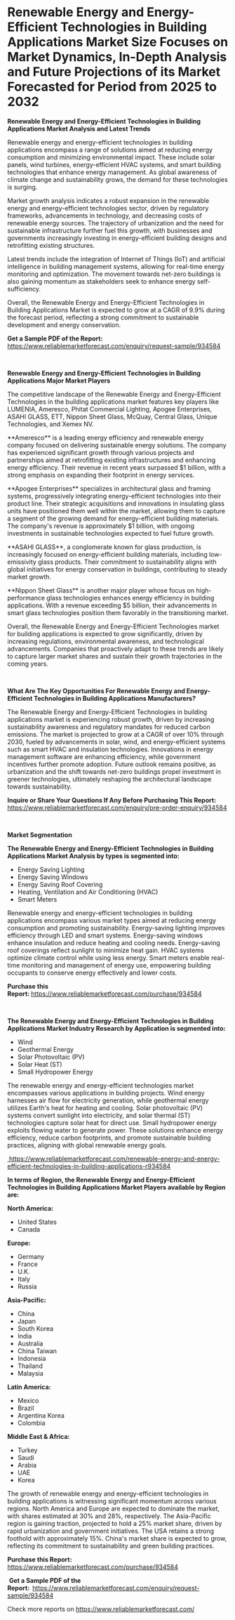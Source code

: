 <p><h1>Renewable Energy and Energy-Efficient Technologies in Building Applications Market Size Focuses on Market Dynamics, In-Depth Analysis and Future Projections of its Market Forecasted for Period from 2025 to 2032</h1></p><p><strong>Renewable Energy and Energy-Efficient Technologies in Building Applications Market Analysis and Latest Trends</strong></p>
<p><p>Renewable energy and energy-efficient technologies in building applications encompass a range of solutions aimed at reducing energy consumption and minimizing environmental impact. These include solar panels, wind turbines, energy-efficient HVAC systems, and smart building technologies that enhance energy management. As global awareness of climate change and sustainability grows, the demand for these technologies is surging.</p><p>Market growth analysis indicates a robust expansion in the renewable energy and energy-efficient technologies sector, driven by regulatory frameworks, advancements in technology, and decreasing costs of renewable energy sources. The trajectory of urbanization and the need for sustainable infrastructure further fuel this growth, with businesses and governments increasingly investing in energy-efficient building designs and retrofitting existing structures.</p><p>Latest trends include the integration of Internet of Things (IoT) and artificial intelligence in building management systems, allowing for real-time energy monitoring and optimization. The movement towards net-zero buildings is also gaining momentum as stakeholders seek to enhance energy self-sufficiency.</p><p>Overall, the Renewable Energy and Energy-Efficient Technologies in Building Applications Market is expected to grow at a CAGR of 9.9% during the forecast period, reflecting a strong commitment to sustainable development and energy conservation.</p></p>
<p><strong>Get a Sample PDF of the Report:&nbsp;</strong> <a href="https://www.reliablemarketforecast.com/enquiry/request-sample/934584?utm_campaign=3091&utm_medium=2&utm_source=Github&utm_content=ia&utm_term=07042025&utm_id=renewable-energy-and-energy-efficient-technologies-in-building-applications">https://www.reliablemarketforecast.com/enquiry/request-sample/934584</a></p>
<p>&nbsp;</p>
<p><strong>Renewable Energy and Energy-Efficient Technologies in Building Applications Major Market Players</strong></p>
<p><p>The competitive landscape of the Renewable Energy and Energy-Efficient Technologies in the building applications market features key players like LUMENIA, Ameresco, Phitat Commercial Lighting, Apogee Enterprises, ASAHI GLASS, ETT, Nippon Sheet Glass, McQuay, Central Glass, Unique Technologies, and Xemex NV.</p><p>**Ameresco** is a leading energy efficiency and renewable energy company focused on delivering sustainable energy solutions. The company has experienced significant growth through various projects and partnerships aimed at retrofitting existing infrastructures and enhancing energy efficiency. Their revenue in recent years surpassed $1 billion, with a strong emphasis on expanding their footprint in energy services.</p><p>**Apogee Enterprises** specializes in architectural glass and framing systems, progressively integrating energy-efficient technologies into their product line. Their strategic acquisitions and innovations in insulating glass units have positioned them well within the market, allowing them to capture a segment of the growing demand for energy-efficient building materials. The company's revenue is approximately $1 billion, with ongoing investments in sustainable technologies expected to fuel future growth.</p><p>**ASAHI GLASS**, a conglomerate known for glass production, is increasingly focused on energy-efficient building materials, including low-emissivity glass products. Their commitment to sustainability aligns with global initiatives for energy conservation in buildings, contributing to steady market growth.</p><p>**Nippon Sheet Glass** is another major player whose focus on high-performance glass technologies enhances energy efficiency in building applications. With a revenue exceeding $5 billion, their advancements in smart glass technologies position them favorably in the transitioning market.</p><p>Overall, the Renewable Energy and Energy-Efficient Technologies market for building applications is expected to grow significantly, driven by increasing regulations, environmental awareness, and technological advancements. Companies that proactively adapt to these trends are likely to capture larger market shares and sustain their growth trajectories in the coming years.</p></p>
<p>&nbsp;</p>
<p><strong>What Are The Key Opportunities For Renewable Energy and Energy-Efficient Technologies in Building Applications Manufacturers?</strong></p>
<p><p>The Renewable Energy and Energy-Efficient Technologies in building applications market is experiencing robust growth, driven by increasing sustainability awareness and regulatory mandates for reduced carbon emissions. The market is projected to grow at a CAGR of over 10% through 2030, fueled by advancements in solar, wind, and energy-efficient systems such as smart HVAC and insulation technologies. Innovations in energy management software are enhancing efficiency, while government incentives further promote adoption. Future outlook remains positive, as urbanization and the shift towards net-zero buildings propel investment in greener technologies, ultimately reshaping the architectural landscape towards sustainability.</p></p>
<p><strong>Inquire or Share Your Questions If Any Before Purchasing This Report:</strong> <a href="https://www.reliablemarketforecast.com/enquiry/pre-order-enquiry/934584?utm_campaign=3091&utm_medium=2&utm_source=Github&utm_content=ia&utm_term=07042025&utm_id=renewable-energy-and-energy-efficient-technologies-in-building-applications">https://www.reliablemarketforecast.com/enquiry/pre-order-enquiry/934584</a></p>
<p>&nbsp;</p>
<p><strong>Market Segmentation</strong></p>
<p><strong>The Renewable Energy and Energy-Efficient Technologies in Building Applications Market Analysis by types is segmented into:</strong></p>
<p><ul><li>Energy Saving Lighting</li><li>Energy Saving Windows</li><li>Energy Saving Roof Covering</li><li>Heating, Ventilation and Air Conditioning (HVAC)</li><li>Smart Meters</li></ul></p>
<p><p>Renewable energy and energy-efficient technologies in building applications encompass various market types aimed at reducing energy consumption and promoting sustainability. Energy-saving lighting improves efficiency through LED and smart systems. Energy-saving windows enhance insulation and reduce heating and cooling needs. Energy-saving roof coverings reflect sunlight to minimize heat gain. HVAC systems optimize climate control while using less energy. Smart meters enable real-time monitoring and management of energy use, empowering building occupants to conserve energy effectively and lower costs.</p></p>
<p><strong>Purchase this Report:&nbsp;</strong><a href="https://www.reliablemarketforecast.com/purchase/934584?utm_campaign=3091&utm_medium=2&utm_source=Github&utm_content=ia&utm_term=07042025&utm_id=renewable-energy-and-energy-efficient-technologies-in-building-applications">https://www.reliablemarketforecast.com/purchase/934584</a></p>
<p>&nbsp;</p>
<p><strong>The Renewable Energy and Energy-Efficient Technologies in Building Applications Market Industry Research by Application is segmented into:</strong></p>
<p><ul><li>Wind</li><li>Geothermal Energy</li><li>Solar Photovoltaic (PV)</li><li>Solar Heat (ST)</li><li>Small Hydropower Energy</li></ul></p>
<p><p>The renewable energy and energy-efficient technologies market encompasses various applications in building projects. Wind energy harnesses air flow for electricity generation, while geothermal energy utilizes Earth's heat for heating and cooling. Solar photovoltaic (PV) systems convert sunlight into electricity, and solar thermal (ST) technologies capture solar heat for direct use. Small hydropower energy exploits flowing water to generate power. These solutions enhance energy efficiency, reduce carbon footprints, and promote sustainable building practices, aligning with global renewable energy goals.</p></p>
<p><a href="https://www.reliablemarketforecast.com/renewable-energy-and-energy-efficient-technologies-in-building-applications-r934584?utm_campaign=3091&utm_medium=2&utm_source=Github&utm_content=ia&utm_term=07042025&utm_id=renewable-energy-and-energy-efficient-technologies-in-building-applications">&nbsp;https://www.reliablemarketforecast.com/renewable-energy-and-energy-efficient-technologies-in-building-applications-r934584</a></p>
<p><strong>In terms of Region, the Renewable Energy and Energy-Efficient Technologies in Building Applications Market Players available by Region are:</strong></p>
<p>
    <p> <strong> North America: </strong>
        <ul>
            <li>United States</li>
            <li>Canada</li>
        </ul>
        </p> 
    <p> <strong> Europe: </strong>
        <ul>
            <li>Germany</li>
            <li>France</li>
            <li>U.K.</li>
            <li>Italy</li>
            <li>Russia</li>
        </ul>
        </p> 
    <p> <strong> Asia-Pacific: </strong>
        <ul>
            <li>China</li>
            <li>Japan</li>
            <li>South Korea</li>
            <li>India</li>
            <li>Australia</li>
            <li>China Taiwan</li>
            <li>Indonesia</li>
            <li>Thailand</li>
            <li>Malaysia</li>
        </ul>
        </p> 
    <p> <strong> Latin America: </strong>
        <ul>
            <li>Mexico</li>
            <li>Brazil</li>
            <li>Argentina Korea</li>
            <li>Colombia</li>
        </ul>
        </p> 
    <p> <strong> Middle East & Africa: </strong>
        <ul>
            <li>Turkey</li>
            <li>Saudi</li>
            <li>Arabia</li>
            <li>UAE</li>
            <li>Korea</li>
        </ul>
    </p>
    </p>
<p><p>The growth of renewable energy and energy-efficient technologies in building applications is witnessing significant momentum across various regions. North America and Europe are expected to dominate the market, with shares estimated at 30% and 28%, respectively. The Asia-Pacific region is gaining traction, projected to hold a 25% market share, driven by rapid urbanization and government initiatives. The USA retains a strong foothold with approximately 15%. China's market share is expected to grow, reflecting its commitment to sustainability and green building practices.</p></p>
<p><strong>Purchase this Report: </strong><a href="https://www.reliablemarketforecast.com/purchase/934584?utm_campaign=3091&utm_medium=2&utm_source=Github&utm_content=ia&utm_term=07042025&utm_id=renewable-energy-and-energy-efficient-technologies-in-building-applications">https://www.reliablemarketforecast.com/purchase/934584</a></p>
<p>&nbsp;<strong>Get a Sample PDF of the Report:&nbsp;&nbsp;</strong><a href="https://www.reliablemarketforecast.com/enquiry/request-sample/934584?utm_campaign=3091&utm_medium=2&utm_source=Github&utm_content=ia&utm_term=07042025&utm_id=renewable-energy-and-energy-efficient-technologies-in-building-applications">https://www.reliablemarketforecast.com/enquiry/request-sample/934584</a></p>
<p><strong></strong></p>
<p>Check more reports on <a href="https://www.reliablemarketforecast.com/?utm_campaign=3091&utm_medium=2&utm_source=Github&utm_content=ia&utm_term=07042025&utm_id=renewable-energy-and-energy-efficient-technologies-in-building-applications">https://www.reliablemarketforecast.com/</a></p>